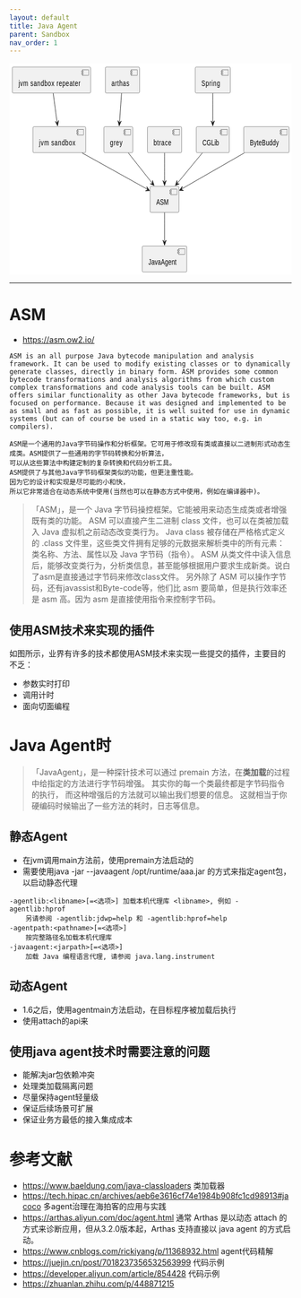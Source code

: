 ```yaml
---
layout: default
title: Java Agent
parent: Sandbox
nav_order: 1
---
```


<?xml version="1.0" encoding="us-ascii" standalone="no"?><svg xmlns="http://www.w3.org/2000/svg" xmlns:xlink="http://www.w3.org/1999/xlink" contentStyleType="text/css" height="378px" preserveAspectRatio="none" style="width:684px;height:378px;background:#FFFFFF;" version="1.1" viewBox="0 0 684 378" width="684px" zoomAndPan="magnify"><defs/><g><!--entity asm--><g id="elem_asm"><rect fill="#F1F1F1" height="46.4883" rx="2.5" ry="2.5" style="stroke:#181818;stroke-width:0.5;" width="70" x="341" y="219.97"/><rect fill="#F1F1F1" height="10" style="stroke:#181818;stroke-width:0.5;" width="15" x="391" y="224.97"/><rect fill="#F1F1F1" height="2" style="stroke:#181818;stroke-width:0.5;" width="4" x="389" y="226.97"/><rect fill="#F1F1F1" height="2" style="stroke:#181818;stroke-width:0.5;" width="4" x="389" y="230.97"/><text fill="#000000" font-family="sans-serif" font-size="14" lengthAdjust="spacing" textLength="30" x="356" y="253.5052">ASM</text></g><!--entity JavaSandbox--><g id="elem_JavaSandbox"><rect fill="#F1F1F1" height="46.4883" rx="2.5" ry="2.5" style="stroke:#181818;stroke-width:0.5;" width="128" x="57" y="113.49"/><rect fill="#F1F1F1" height="10" style="stroke:#181818;stroke-width:0.5;" width="15" x="165" y="118.49"/><rect fill="#F1F1F1" height="2" style="stroke:#181818;stroke-width:0.5;" width="4" x="163" y="120.49"/><rect fill="#F1F1F1" height="2" style="stroke:#181818;stroke-width:0.5;" width="4" x="163" y="124.49"/><text fill="#000000" font-family="sans-serif" font-size="14" lengthAdjust="spacing" textLength="88" x="72" y="147.0252">jvm sandbox</text></g><!--entity repeater--><g id="elem_repeater"><rect fill="#F1F1F1" height="46.4883" rx="2.5" ry="2.5" style="stroke:#181818;stroke-width:0.5;" width="190" x="7" y="7"/><rect fill="#F1F1F1" height="10" style="stroke:#181818;stroke-width:0.5;" width="15" x="177" y="12"/><rect fill="#F1F1F1" height="2" style="stroke:#181818;stroke-width:0.5;" width="4" x="175" y="14"/><rect fill="#F1F1F1" height="2" style="stroke:#181818;stroke-width:0.5;" width="4" x="175" y="18"/><text fill="#000000" font-family="sans-serif" font-size="14" lengthAdjust="spacing" textLength="150" x="22" y="40.5352">jvm sandbox repeater</text></g><!--entity arthas--><g id="elem_arthas"><rect fill="#F1F1F1" height="46.4883" rx="2.5" ry="2.5" style="stroke:#181818;stroke-width:0.5;" width="83" x="232.5" y="7"/><rect fill="#F1F1F1" height="10" style="stroke:#181818;stroke-width:0.5;" width="15" x="295.5" y="12"/><rect fill="#F1F1F1" height="2" style="stroke:#181818;stroke-width:0.5;" width="4" x="293.5" y="14"/><rect fill="#F1F1F1" height="2" style="stroke:#181818;stroke-width:0.5;" width="4" x="293.5" y="18"/><text fill="#000000" font-family="sans-serif" font-size="14" lengthAdjust="spacing" textLength="43" x="247.5" y="40.5352">arthas</text></g><!--entity grey--><g id="elem_grey"><rect fill="#F1F1F1" height="46.4883" rx="2.5" ry="2.5" style="stroke:#181818;stroke-width:0.5;" width="70" x="229" y="113.49"/><rect fill="#F1F1F1" height="10" style="stroke:#181818;stroke-width:0.5;" width="15" x="279" y="118.49"/><rect fill="#F1F1F1" height="2" style="stroke:#181818;stroke-width:0.5;" width="4" x="277" y="120.49"/><rect fill="#F1F1F1" height="2" style="stroke:#181818;stroke-width:0.5;" width="4" x="277" y="124.49"/><text fill="#000000" font-family="sans-serif" font-size="14" lengthAdjust="spacing" textLength="30" x="244" y="147.0252">grey</text></g><!--entity btrace--><g id="elem_btrace"><rect fill="#F1F1F1" height="46.4883" rx="2.5" ry="2.5" style="stroke:#181818;stroke-width:0.5;" width="83" x="334.5" y="113.49"/><rect fill="#F1F1F1" height="10" style="stroke:#181818;stroke-width:0.5;" width="15" x="397.5" y="118.49"/><rect fill="#F1F1F1" height="2" style="stroke:#181818;stroke-width:0.5;" width="4" x="395.5" y="120.49"/><rect fill="#F1F1F1" height="2" style="stroke:#181818;stroke-width:0.5;" width="4" x="395.5" y="124.49"/><text fill="#000000" font-family="sans-serif" font-size="14" lengthAdjust="spacing" textLength="43" x="349.5" y="147.0252">btrace</text></g><!--entity CGLib--><g id="elem_CGLib"><rect fill="#F1F1F1" height="46.4883" rx="2.5" ry="2.5" style="stroke:#181818;stroke-width:0.5;" width="80" x="453" y="113.49"/><rect fill="#F1F1F1" height="10" style="stroke:#181818;stroke-width:0.5;" width="15" x="513" y="118.49"/><rect fill="#F1F1F1" height="2" style="stroke:#181818;stroke-width:0.5;" width="4" x="511" y="120.49"/><rect fill="#F1F1F1" height="2" style="stroke:#181818;stroke-width:0.5;" width="4" x="511" y="124.49"/><text fill="#000000" font-family="sans-serif" font-size="14" lengthAdjust="spacing" textLength="40" x="468" y="147.0252">CGLib</text></g><!--entity JavaAgent--><g id="elem_JavaAgent"><rect fill="#F1F1F1" height="46.4883" rx="2.5" ry="2.5" style="stroke:#181818;stroke-width:0.5;" width="108" x="322" y="326.46"/><rect fill="#F1F1F1" height="10" style="stroke:#181818;stroke-width:0.5;" width="15" x="410" y="331.46"/><rect fill="#F1F1F1" height="2" style="stroke:#181818;stroke-width:0.5;" width="4" x="408" y="333.46"/><rect fill="#F1F1F1" height="2" style="stroke:#181818;stroke-width:0.5;" width="4" x="408" y="337.46"/><text fill="#000000" font-family="sans-serif" font-size="14" lengthAdjust="spacing" textLength="68" x="337" y="359.9952">JavaAgent</text></g><!--entity Spring--><g id="elem_Spring"><rect fill="#F1F1F1" height="46.4883" rx="2.5" ry="2.5" style="stroke:#181818;stroke-width:0.5;" width="85" x="450.5" y="7"/><rect fill="#F1F1F1" height="10" style="stroke:#181818;stroke-width:0.5;" width="15" x="515.5" y="12"/><rect fill="#F1F1F1" height="2" style="stroke:#181818;stroke-width:0.5;" width="4" x="513.5" y="14"/><rect fill="#F1F1F1" height="2" style="stroke:#181818;stroke-width:0.5;" width="4" x="513.5" y="18"/><text fill="#000000" font-family="sans-serif" font-size="14" lengthAdjust="spacing" textLength="45" x="465.5" y="40.5352">Spring</text></g><!--entity ByteBuddy--><g id="elem_ByteBuddy"><rect fill="#F1F1F1" height="46.4883" rx="2.5" ry="2.5" style="stroke:#181818;stroke-width:0.5;" width="110" x="568" y="113.49"/><rect fill="#F1F1F1" height="10" style="stroke:#181818;stroke-width:0.5;" width="15" x="658" y="118.49"/><rect fill="#F1F1F1" height="2" style="stroke:#181818;stroke-width:0.5;" width="4" x="656" y="120.49"/><rect fill="#F1F1F1" height="2" style="stroke:#181818;stroke-width:0.5;" width="4" x="656" y="124.49"/><text fill="#000000" font-family="sans-serif" font-size="14" lengthAdjust="spacing" textLength="70" x="583" y="147.0252">ByteBuddy</text></g><!--link Spring to CGLib--><g id="link_Spring_CGLib"><path d="M493,53.91 C493,69.52 493,90.38 493,107.13 " fill="none" id="Spring-to-CGLib" style="stroke:#181818;stroke-width:1.0;"/><polygon fill="#181818" points="493,112.1,497,103.1,493,107.1,489,103.1,493,112.1" style="stroke:#181818;stroke-width:1.0;"/></g><!--link repeater to JavaSandbox--><g id="link_repeater_JavaSandbox"><path d="M106.12,53.91 C108.99,69.66 112.82,90.75 115.88,107.57 " fill="none" id="repeater-to-JavaSandbox" style="stroke:#181818;stroke-width:1.0;"/><polygon fill="#181818" points="116.89,112.1,119.2302,102.5332,116.0031,107.1793,111.3571,103.9522,116.89,112.1" style="stroke:#181818;stroke-width:1.0;"/></g><!--link arthas to grey--><g id="link_arthas_grey"><path d="M271.83,53.91 C270.34,69.52 268.34,90.38 266.74,107.13 " fill="none" id="arthas-to-grey" style="stroke:#181818;stroke-width:1.0;"/><polygon fill="#181818" points="266.17,112.1,271.0018,103.5178,266.642,107.1223,263.0375,102.7626,266.17,112.1" style="stroke:#181818;stroke-width:1.0;"/></g><!--link grey to asm--><g id="link_grey_asm"><path d="M288.3,160.4 C305.77,176.7 329.37,198.71 347.68,215.8 " fill="none" id="grey-to-asm" style="stroke:#181818;stroke-width:1.0;"/><polygon fill="#181818" points="350.75,218.59,346.8821,209.5324,347.0881,215.1856,341.435,215.3915,350.75,218.59" style="stroke:#181818;stroke-width:1.0;"/></g><!--link JavaSandbox to asm--><g id="link_JavaSandbox_asm"><path d="M176.33,160.4 C224.23,180.03 292.4,207.96 335.4,225.58 " fill="none" id="JavaSandbox-to-asm" style="stroke:#181818;stroke-width:1.0;"/><polygon fill="#181818" points="339.78,227.78,332.9544,220.68,335.1495,225.8935,329.936,228.0887,339.78,227.78" style="stroke:#181818;stroke-width:1.0;"/></g><!--link btrace to asm--><g id="link_btrace_asm"><path d="M376,160.4 C376,176.01 376,196.87 376,213.62 " fill="none" id="btrace-to-asm" style="stroke:#181818;stroke-width:1.0;"/><polygon fill="#181818" points="376,218.59,380,209.59,376,213.59,372,209.59,376,218.59" style="stroke:#181818;stroke-width:1.0;"/></g><!--link CGLib to asm--><g id="link_CGLib_asm"><path d="M467.61,160.4 C449.37,176.7 424.72,198.71 405.58,215.8 " fill="none" id="CGLib-to-asm" style="stroke:#181818;stroke-width:1.0;"/><polygon fill="#181818" points="402.34,218.59,411.7177,215.5803,406.0699,215.2602,406.3901,209.6124,402.34,218.59" style="stroke:#181818;stroke-width:1.0;"/></g><!--link ByteBuddy to asm--><g id="link_ByteBuddy_asm"><path d="M569.4,160.4 C523.51,179.82 458.41,207.36 416.69,225.01 " fill="none" id="ByteBuddy-to-asm" style="stroke:#181818;stroke-width:1.0;"/><polygon fill="#181818" points="412.21,227.32,422.0569,227.514,416.8182,225.3797,418.9525,220.1409,412.21,227.32" style="stroke:#181818;stroke-width:1.0;"/></g><!--link asm to JavaAgent--><g id="link_asm_JavaAgent"><path d="M376,266.89 C376,282.5 376,303.36 376,320.11 " fill="none" id="asm-to-JavaAgent" style="stroke:#181818;stroke-width:1.0;"/><polygon fill="#181818" points="376,325.08,380,316.08,376,320.08,372,316.08,376,325.08" style="stroke:#181818;stroke-width:1.0;"/></g><!--SRC=[LP312iCW38RlFeKlq5SOj3iCndRoE7Q86heEjCMwqhxzQbn31WhvluJVFxenJ6F4c7LhxXhc_GJrU2z1pn2z7TTdWLTOm5JzrzG99uICYQOEeHoRGielc0Ne4sww39T2S9iJE1JWVBaDLkWIeUttIZ0pfI7s0dHRnkxZ_QPKxUccEVsiZdI4v48r8s4AHH6BAbyX1fdLh2p9dXL7OB9VVfCs-080]--></g></svg>

---

# ASM

- https://asm.ow2.io/

```text
ASM is an all purpose Java bytecode manipulation and analysis framework. It can be used to modify existing classes or to dynamically generate classes, directly in binary form. ASM provides some common bytecode transformations and analysis algorithms from which custom complex transformations and code analysis tools can be built. ASM offers similar functionality as other Java bytecode frameworks, but is focused on performance. Because it was designed and implemented to be as small and as fast as possible, it is well suited for use in dynamic systems (but can of course be used in a static way too, e.g. in compilers).

ASM是一个通用的Java字节码操作和分析框架。它可用于修改现有类或直接以二进制形式动态生成类。ASM提供了一些通用的字节码转换和分析算法，
可以从这些算法中构建定制的复杂转换和代码分析工具。
ASM提供了与其他Java字节码框架类似的功能，但更注重性能。
因为它的设计和实现是尽可能的小和快，
所以它非常适合在动态系统中使用(当然也可以在静态方式中使用，例如在编译器中)。
```

> 「ASM」，是一个 Java 字节码操控框架。它能被用来动态生成类或者增强既有类的功能。
> ASM 可以直接产生二进制 class 文件，也可以在类被加载入 Java 虚拟机之前动态改变类行为。
> Java class 被存储在严格格式定义的 .class 文件里，这些类文件拥有足够的元数据来解析类中的所有元素：类名称、方法、属性以及
> Java 字节码（指令）。
> ASM 从类文件中读入信息后，能够改变类行为，分析类信息，甚至能够根据用户要求生成新类。说白了asm是直接通过字节码来修改class文件。
> 另外除了 ASM 可以操作字节码，还有javassist和Byte-code等，他们比 asm 要简单，但是执行效率还是 asm 高。因为 asm
> 是直接使用指令来控制字节码。

## 使用ASM技术来实现的插件

如图所示，业界有许多的技术都使用ASM技术来实现一些提交的插件，主要目的不乏：

- 参数实时打印
- 调用计时
- 面向切面编程

# Java Agent时

> 「JavaAgent」，是一种探针技术可以通过 premain 方法，在**类加载**的过程中给指定的方法进行字节码增强。
> 其实你的每一个类最终都是字节码指令的执行，
> 而这种增强后的方法就可以输出我们想要的信息。
> 这就相当于你硬编码时候输出了一些方法的耗时，日志等信息。

## 静态Agent

- 在jvm调用main方法前，使用premain方法启动的
- 需要使用java -jar --javaagent /opt/runtime/aaa.jar 的方式来指定agent包，以启动静态代理

```shell
-agentlib:<libname>[=<选项>] 加载本机代理库 <libname>, 例如 -agentlib:hprof
	另请参阅 -agentlib:jdwp=help 和 -agentlib:hprof=help
-agentpath:<pathname>[=<选项>]
	按完整路径名加载本机代理库
-javaagent:<jarpath>[=<选项>]
	加载 Java 编程语言代理, 请参阅 java.lang.instrument
```

## 动态Agent

- 1.6之后，使用agentmain方法启动，在目标程序被加载后执行
- 使用attach的api来

## 使用java agent技术时需要注意的问题

- 能解决jar包依赖冲突
- 处理类加载隔离问题
- 尽量保持agent轻量级
- 保证后续场景可扩展
- 保证业务方最低的接入集成成本

# 参考文献

- https://www.baeldung.com/java-classloaders 类加载器
- https://tech.hipac.cn/archives/aeb6e3616cf74e1984b908fc1cd98913#jacoco 多agent治理在海拍客的应用与实践
- https://arthas.aliyun.com/doc/agent.html 通常 Arthas 是以动态 attach 的方式来诊断应用，但从3.2.0版本起，Arthas 支持直接以
  java agent 的方式启动。
- https://www.cnblogs.com/rickiyang/p/11368932.html agent代码精解
- https://juejin.cn/post/7018237356532563999 代码示例
- https://developer.aliyun.com/article/854428 代码示例
- https://zhuanlan.zhihu.com/p/448871215